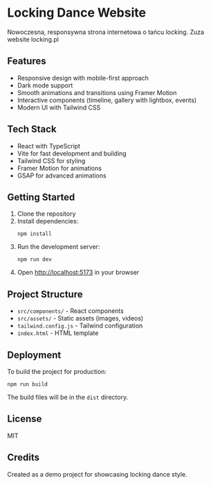 # Locking Dance Website

Nowoczesna, responsywna strona internetowa o tańcu locking. Zuza website locking.pl

## Features

- Responsive design with mobile-first approach
- Dark mode support
- Smooth animations and transitions using Framer Motion
- Interactive components (timeline, gallery with lightbox, events)
- Modern UI with Tailwind CSS

## Tech Stack

- React with TypeScript
- Vite for fast development and building
- Tailwind CSS for styling
- Framer Motion for animations
- GSAP for advanced animations

## Getting Started

1. Clone the repository
2. Install dependencies:
   ```
   npm install
   ```
3. Run the development server:
   ```
   npm run dev
   ```
4. Open [http://localhost:5173](http://localhost:5173) in your browser

## Project Structure

- `src/components/` - React components
- `src/assets/` - Static assets (images, videos)
- `tailwind.config.js` - Tailwind configuration
- `index.html` - HTML template

## Deployment

To build the project for production:

```
npm run build
```

The build files will be in the `dist` directory.

## License

MIT

## Credits

Created as a demo project for showcasing locking dance style.
